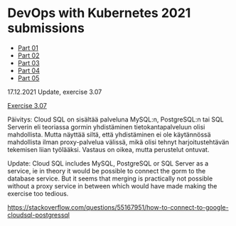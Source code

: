 # DevOps with Kubernetes 2021 submissions

- [Part 01](part01.md)
- [Part 02](part02.md)
- [Part 03](part03.md)
- [Part 04](part04.md)
- [Part 05](part05.md)

17.12.2021 Update, exercise 3.07

[Exercise 3.07](commitment.md)

Päivitys: Cloud SQL on sisältää palveluna MySQL:n, PostgreSQL:n tai SQL Serverin eli teoriassa gormin yhdistäminen tietokantapalveluun olisi mahdollista. Mutta näyttää siltä, että yhdistäminen ei ole käytännössä mahdollista ilman proxy-palvelua välissä, mikä olisi tehnyt harjoitustehtävän tekemisen liian työlääksi. Vastaus on oikea, mutta perustelut ontuvat.

Update: Cloud SQL includes MySQL, PostgreSQL or SQL Server as a service, ie in theory it would be possible to connect the gorm to the database service. But it seems that merging is practically not possible without a proxy service in between which would have made making the exercise too tedious.

https://stackoverflow.com/questions/55167951/how-to-connect-to-google-cloudsql-postgressql
